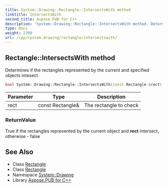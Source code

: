 ```yaml
---
title: System::Drawing::Rectangle::IntersectsWith method
linktitle: IntersectsWith
second_title: Aspose.PUB for C++
description: 'System::Drawing::Rectangle::IntersectsWith method. Determines if the rectangles represented by the current and specified objects intesect in C++.'
type: docs
weight: 2300
url: /cpp/system.drawing/rectangle/intersectswith/
---
```

## Rectangle::IntersectsWith method


Determines if the rectangles represented by the current and specified objects intesect.

```cpp
bool System::Drawing::Rectangle::IntersectsWith(const Rectangle &rect)
```


| Parameter | Type | Description |
| --- | --- | --- |
| rect | const Rectangle\& | The rectangle to check |

### ReturnValue

True if the rectangles represented by the current object and **rect** intersect, otherwise - false

## See Also

* Class [Rectangle](../)
* Class [Rectangle](../)
* Namespace [System::Drawing](../../)
* Library [Aspose.PUB for C++](../../../)
